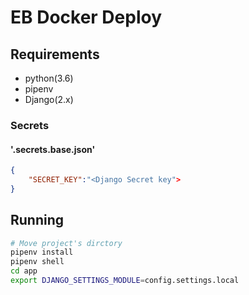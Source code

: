 # EB Docker Deploy

## Requirements

- python(3.6)
- pipenv
- Django(2.x)

### Secrets

#### '.secrets.base.json'

```json
{
    "SECRET_KEY":"<Django Secret key">
}

```

## Running

```zsh
# Move project's dirctory
pipenv install
pipenv shell
cd app
export DJANGO_SETTINGS_MODULE=config.settings.local
```